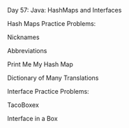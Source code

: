 Day 57: Java: HashMaps and Interfaces

Hash Maps Practice Problems:

Nicknames

Abbreviations

Print Me My Hash Map

Dictionary of Many Translations

Interface Practice Problems:

TacoBoxex

Interface  in a Box